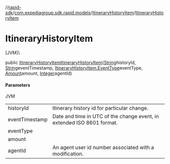//[rapid-sdk](../../../index.md)/[com.expediagroup.sdk.rapid.models](../index.md)/[ItineraryHistoryItem](index.md)/[ItineraryHistoryItem](-itinerary-history-item.md)

# ItineraryHistoryItem

[JVM]\

public [ItineraryHistoryItem](index.md)[ItineraryHistoryItem](-itinerary-history-item.md)([String](https://docs.oracle.com/javase/8/docs/api/java/lang/String.html)historyId, [String](https://docs.oracle.com/javase/8/docs/api/java/lang/String.html)eventTimestamp, [ItineraryHistoryItem.EventType](-event-type/index.md)eventType, [Amount](../-amount/index.md)amount, [Integer](https://docs.oracle.com/javase/8/docs/api/java/lang/Integer.html)agentId)

#### Parameters

JVM

| | |
|---|---|
| historyId | Itinerary history id for particular change. |
| eventTimestamp | Date and time in UTC of the change event, in extended ISO 8601 format. |
| eventType |
| amount |
| agentId | An agent user id number associated with a modification. |
